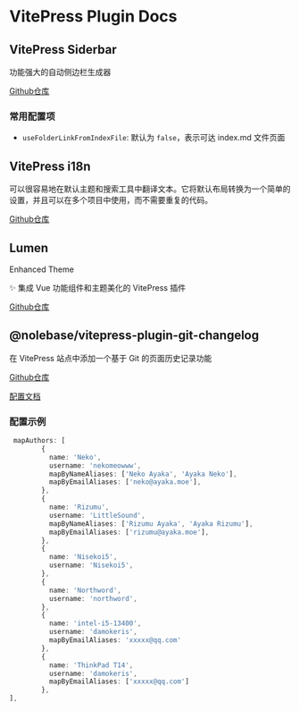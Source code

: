 # VitePress Plugin Docs

## VitePress Siderbar

功能强大的自动侧边栏生成器

[Github仓库](https://github.com/jooy2/vitepress-sidebar)

### 常用配置项

- `useFolderLinkFromIndexFile`: 默认为 `false`，表示可达 index.md 文件页面

## VitePress i18n

可以很容易地在默认主题和搜索工具中翻译文本。它将默认布局转换为一个简单的设置，并且可以在多个项目中使用，而不需要重复的代码。

[Github仓库](https://github.com/jooy2/vitepress-i18n)

## Lumen

Enhanced Theme

✨ 集成 Vue 功能组件和主题美化的 VitePress 插件

[Github仓库](https://github.com/Theo-Messi/lumen)

## @nolebase/vitepress-plugin-git-changelog

在 VitePress 站点中添加一个基于 Git 的页面历史记录功能

[Github仓库](https://github.com/nolebase/integrations)

[配置文档](https://nolebase-integrations.ayaka.io/pages/zh-CN/integrations/vitepress-plugin-git-changelog/)

### 配置示例

```ts
 mapAuthors: [
        {
          name: 'Neko',
          username: 'nekomeowww',
          mapByNameAliases: ['Neko Ayaka', 'Ayaka Neko'],
          mapByEmailAliases: ['neko@ayaka.moe'],
        },
        {
          name: 'Rizumu',
          username: 'LittleSound',
          mapByNameAliases: ['Rizumu Ayaka', 'Ayaka Rizumu'],
          mapByEmailAliases: ['rizumu@ayaka.moe'],
        },
        {
          name: 'Nisekoi5',
          username: 'Nisekoi5',
        },
        {
          name: 'Northword',
          username: 'northword',
        },
        {
          name: 'intel-i5-13400',
          username: 'damokeris',
          mapByEmailAliases: 'xxxxx@qq.com'
        },
        {
          name: 'ThinkPad T14',
          username: 'damokeris',
          mapByEmailAliases: ['xxxxx@qq.com']
        },
],
```
